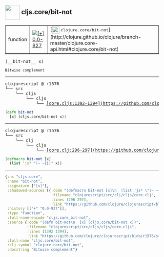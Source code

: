 ## <img width="48px" valign="middle" src="http://i.imgur.com/Hi20huC.png"> cljs.core/bit-not

 <table border="1">
<tr>
<td>function</td>
<td><a href="https://github.com/cljsinfo/api-refs/tree/0.0-927"><img valign="middle" alt="[+] 0.0-927" src="https://img.shields.io/badge/+-0.0--927-lightgrey.svg"></a> </td>
<td>
[<img height="24px" valign="middle" src="http://i.imgur.com/1GjPKvB.png"> <samp>clojure.core/bit-not</samp>](http://clojure.github.io/clojure/branch-master/clojure.core-api.html#clojure.core/bit-not)
</td>
</tr>
</table>

 <samp>
(__bit-not__ x)<br>
</samp>

```
Bitwise complement
```

---

 <pre>
clojurescript @ r1576
└── src
    └── cljs
        └── cljs
            └── <ins>[core.cljs:1392-1394](https://github.com/clojure/clojurescript/blob/r1576/src/cljs/cljs/core.cljs#L1392-L1394)</ins>
</pre>

```clj
(defn bit-not
  [x] (cljs.core/bit-not x))
```


---

 <pre>
clojurescript @ r1576
└── src
    └── clj
        └── cljs
            └── <ins>[core.clj:296-297](https://github.com/clojure/clojurescript/blob/r1576/src/clj/cljs/core.clj#L296-L297)</ins>
</pre>

```clj
(defmacro bit-not [x]
  (list 'js* "(~ ~{})" x))
```

---

```clj
{:ns "cljs.core",
 :name "bit-not",
 :signature ["[x]"],
 :shadowed-sources ({:code "(defmacro bit-not [x]\n  (list 'js* \"(~ ~{})\" x))",
                     :filename "clojurescript/src/clj/cljs/core.clj",
                     :lines [296 297],
                     :link "https://github.com/clojure/clojurescript/blob/r1576/src/clj/cljs/core.clj#L296-L297"}),
 :history [["+" "0.0-927"]],
 :type "function",
 :full-name-encode "cljs.core_bit-not",
 :source {:code "(defn bit-not\n  [x] (cljs.core/bit-not x))",
          :filename "clojurescript/src/cljs/cljs/core.cljs",
          :lines [1392 1394],
          :link "https://github.com/clojure/clojurescript/blob/r1576/src/cljs/cljs/core.cljs#L1392-L1394"},
 :full-name "cljs.core/bit-not",
 :clj-symbol "clojure.core/bit-not",
 :docstring "Bitwise complement"}

```
